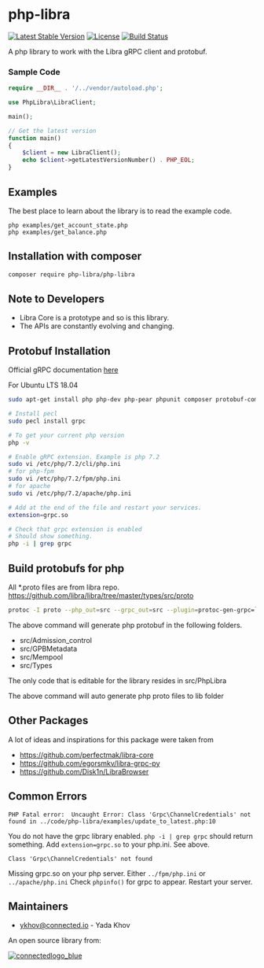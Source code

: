 # php-libra

[![Latest Stable Version](https://poser.pugx.org/connected-io/php-libra/version)](https://packagist.org/packages/php-libra/php-libra)
[![License](https://poser.pugx.org/connected-io/php-libra/license)](https://packagist.org/packages/php-libra/php-libra)
[![Build Status](https://travis-ci.org/connected-io/php-libra.svg)](https://travis-ci.org/connected-ykhov/php-libra)

A php library to work with the Libra gRPC client and protobuf.

### Sample Code

```php
require __DIR__ . '/../vendor/autoload.php';

use PhpLibra\LibraClient;

main();

// Get the latest version
function main()
{
    $client = new LibraClient();
    echo $client->getLatestVersionNumber() . PHP_EOL;
}
```

## Examples

The best place to learn about the library is to read the example code.

```
php examples/get_account_state.php
php examples/get_balance.php
```

## Installation with composer

```bash
composer require php-libra/php-libra
```

## Note to Developers

* Libra Core is a prototype and so is this library.
* The APIs are constantly evolving and changing.

## Protobuf Installation

Official gRPC documentation [here](https://grpc.io/docs/quickstart/php/)

For Ubuntu LTS 18.04

```bash
sudo apt-get install php php-dev php-pear phpunit composer protobuf-compiler-grpc libz-dev

# Install pecl
sudo pecl install grpc

# To get your current php version
php -v

# Enable gRPC extension. Example is php 7.2
sudo vi /etc/php/7.2/cli/php.ini
# for php-fpm
sudo vi /etc/php/7.2/fpm/php.ini
# for apache
sudo vi /etc/php/7.2/apache/php.ini

# Add at the end of the file and restart your services.
extension=grpc.so

# Check that grpc extension is enabled
# Should show something.
php -i | grep grpc
```

## Build protobufs for php

All *.proto files are from libra repo.
https://github.com/libra/libra/tree/master/types/src/proto

```bash
protoc -I proto --php_out=src --grpc_out=src --plugin=protoc-gen-grpc=`which grpc_php_plugin` proto/*.proto
```

The above command will generate php protobuf in the following folders.

- src/Admission_control
- src/GPBMetadata
- src/Mempool
- src/Types

The only code that is editable for the library resides in src/PhpLibra

The above command will auto generate php proto files to lib folder

## Other Packages

A lot of ideas and inspirations for this package were taken from

- https://github.com/perfectmak/libra-core
- https://github.com/egorsmkv/libra-grpc-py
- https://github.com/Disk1n/LibraBrowser

## Common Errors

```
PHP Fatal error:  Uncaught Error: Class 'Grpc\ChannelCredentials' not found in ../code/php-libra/examples/update_to_latest.php:10
```

You do not have the grpc library enabled. `php -i | grep grpc` should return something.  Add `extension=grpc.so` to your php.ini.  See above.

```
Class 'Grpc\ChannelCredentials' not found
```

Missing grpc.so on your php server.  Either `../fpm/php.ini` or `../apache/php.ini`  Check `phpinfo()` for grpc to appear.  Restart your server.

## Maintainers

- ykhov@connected.io - Yada Khov

An open source library from:

[![connectedlogo_blue](https://user-images.githubusercontent.com/37081225/52149791-ef3a1d80-263b-11e9-9a31-5b50a131d131.png)](https://www.connected.io/)
